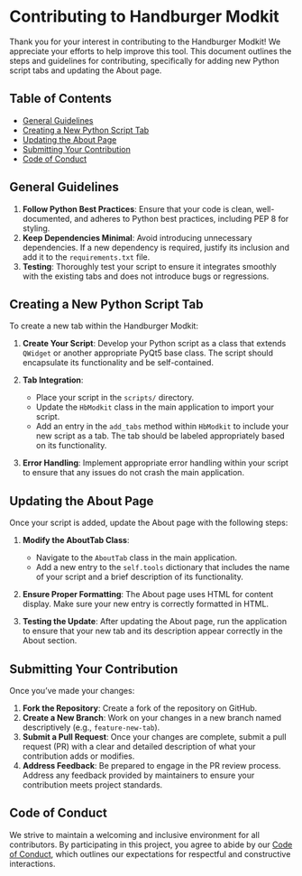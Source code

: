 
# Contributing to Handburger Modkit

Thank you for your interest in contributing to the Handburger Modkit! We appreciate your efforts to help improve this tool. This document outlines the steps and guidelines for contributing, specifically for adding new Python script tabs and updating the About page.

## Table of Contents

- [General Guidelines](#general-guidelines)
- [Creating a New Python Script Tab](#creating-a-new-python-script-tab)
- [Updating the About Page](#updating-the-about-page)
- [Submitting Your Contribution](#submitting-your-contribution)
- [Code of Conduct](#code-of-conduct)

## General Guidelines

1. **Follow Python Best Practices**: Ensure that your code is clean, well-documented, and adheres to Python best practices, including PEP 8 for styling.
2. **Keep Dependencies Minimal**: Avoid introducing unnecessary dependencies. If a new dependency is required, justify its inclusion and add it to the `requirements.txt` file.
3. **Testing**: Thoroughly test your script to ensure it integrates smoothly with the existing tabs and does not introduce bugs or regressions.

## Creating a New Python Script Tab

To create a new tab within the Handburger Modkit:

1. **Create Your Script**: Develop your Python script as a class that extends `QWidget` or another appropriate PyQt5 base class. The script should encapsulate its functionality and be self-contained.

2. **Tab Integration**: 
   - Place your script in the `scripts/` directory.
   - Update the `HbModkit` class in the main application to import your script.
   - Add an entry in the `add_tabs` method within `HbModkit` to include your new script as a tab. The tab should be labeled appropriately based on its functionality.

3. **Error Handling**: Implement appropriate error handling within your script to ensure that any issues do not crash the main application.

## Updating the About Page

Once your script is added, update the About page with the following steps:

1. **Modify the AboutTab Class**: 
   - Navigate to the `AboutTab` class in the main application.
   - Add a new entry to the `self.tools` dictionary that includes the name of your script and a brief description of its functionality.

2. **Ensure Proper Formatting**: The About page uses HTML for content display. Make sure your new entry is correctly formatted in HTML.

3. **Testing the Update**: After updating the About page, run the application to ensure that your new tab and its description appear correctly in the About section.

## Submitting Your Contribution

Once you’ve made your changes:

1. **Fork the Repository**: Create a fork of the repository on GitHub.
2. **Create a New Branch**: Work on your changes in a new branch named descriptively (e.g., `feature-new-tab`).
3. **Submit a Pull Request**: Once your changes are complete, submit a pull request (PR) with a clear and detailed description of what your contribution adds or modifies.
4. **Address Feedback**: Be prepared to engage in the PR review process. Address any feedback provided by maintainers to ensure your contribution meets project standards.

## Code of Conduct

We strive to maintain a welcoming and inclusive environment for all contributors. By participating in this project, you agree to abide by our [Code of Conduct](CODE_OF_CONDUCT.md), which outlines our expectations for respectful and constructive interactions.
